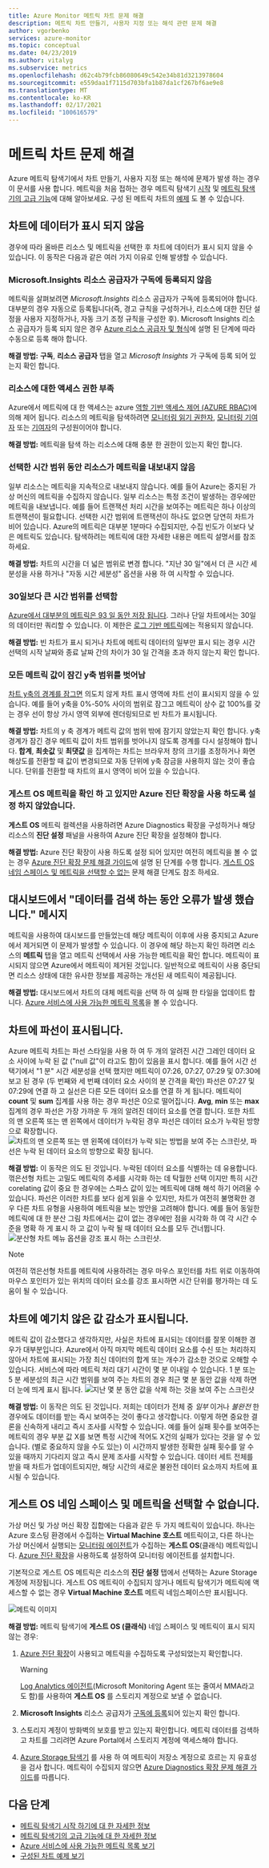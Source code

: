 ```yaml
---
title: Azure Monitor 메트릭 차트 문제 해결
description: 메트릭 차트 만들기, 사용자 지정 또는 해석 관련 문제 해결
author: vgorbenko
services: azure-monitor
ms.topic: conceptual
ms.date: 04/23/2019
ms.author: vitalyg
ms.subservice: metrics
ms.openlocfilehash: d62c4b79fcb86080649c542e34b81d3213978604
ms.sourcegitcommit: e559daa1f7115d703bfa1b87da1cf267bf6ae9e8
ms.translationtype: MT
ms.contentlocale: ko-KR
ms.lasthandoff: 02/17/2021
ms.locfileid: "100616579"
---
```

# <a name="troubleshooting-metrics-charts"></a>메트릭 차트 문제 해결

Azure 메트릭 탐색기에서 차트 만들기, 사용자 지정 또는 해석에 문제가 발생 하는 경우이 문서를 사용 합니다. 메트릭을 처음 접하는 경우 메트릭 탐색기 [시작](metrics-getting-started.md) 및 [메트릭 탐색기의 고급 기능](../essentials/metrics-charts.md)에 대해 알아보세요. 구성 된 메트릭 차트의 [예제](../essentials/metric-chart-samples.md) 도 볼 수 있습니다.

## <a name="chart-shows-no-data"></a>차트에 데이터가 표시 되지 않음

경우에 따라 올바른 리소스 및 메트릭을 선택한 후 차트에 데이터가 표시 되지 않을 수 있습니다. 이 동작은 다음과 같은 여러 가지 이유로 인해 발생할 수 있습니다.

### <a name="microsoftinsights-resource-provider-isnt-registered-for-your-subscription"></a>Microsoft.Insights 리소스 공급자가 구독에 등록되지 않음

메트릭을 살펴보려면 *Microsoft.Insights* 리소스 공급자가 구독에 등록되어야 합니다. 대부분의 경우 자동으로 등록됩니다(즉, 경고 규칙을 구성하거나, 리소스에 대한 진단 설정을 사용자 지정하거나, 자동 크기 조정 규칙을 구성한 후). Microsoft Insights 리소스 공급자가 등록 되지 않은 경우 [Azure 리소스 공급자 및 형식](../../azure-resource-manager/management/resource-providers-and-types.md)에 설명 된 단계에 따라 수동으로 등록 해야 합니다.

**해결 방법:** **구독**, **리소스 공급자** 탭을 열고 *Microsoft Insights* 가 구독에 등록 되어 있는지 확인 합니다.

### <a name="you-dont-have-sufficient-access-rights-to-your-resource"></a>리소스에 대한 액세스 권한 부족

Azure에서 메트릭에 대 한 액세스는 azure [역할 기반 액세스 제어 (AZURE RBAC)](../../role-based-access-control/overview.md)에 의해 제어 됩니다. 리소스의 메트릭을 탐색하려면 [모니터링 읽기 권한자](../../role-based-access-control/built-in-roles.md#monitoring-reader), [모니터링 기여자](../../role-based-access-control/built-in-roles.md#monitoring-contributor) 또는 [기여자](../../role-based-access-control/built-in-roles.md#contributor)의 구성원이어야 합니다.

**해결 방법:** 메트릭을 탐색 하는 리소스에 대해 충분 한 권한이 있는지 확인 합니다.

### <a name="your-resource-didnt-emit-metrics-during-the-selected-time-range"></a>선택한 시간 범위 동안 리소스가 메트릭을 내보내지 않음

일부 리소스는 메트릭을 지속적으로 내보내지 않습니다. 예를 들어 Azure는 중지된 가상 머신의 메트릭을 수집하지 않습니다. 일부 리소스는 특정 조건이 발생하는 경우에만 메트릭을 내보냅니다. 예를 들어 트랜잭션 처리 시간을 보여주는 메트릭은 하나 이상의 트랜잭션이 필요합니다. 선택한 시간 범위에 트랜잭션이 하나도 없으면 당연히 차트가 비어 있습니다. Azure의 메트릭은 대부분 1분마다 수집되지만, 수집 빈도가 이보다 낮은 메트릭도 있습니다. 탐색하려는 메트릭에 대한 자세한 내용은 메트릭 설명서를 참조하세요.

**해결 방법:** 차트의 시간을 더 넓은 범위로 변경 합니다. "지난 30 일"에서 더 큰 시간 세분성을 사용 하거나 "자동 시간 세분성" 옵션을 사용 하 여 시작할 수 있습니다.

### <a name="you-picked-a-time-range-greater-than-30-days"></a>30일보다 큰 시간 범위를 선택함

[Azure에서 대부분의 메트릭은 93 일 동안 저장 됩니다](../essentials/data-platform-metrics.md#retention-of-metrics). 그러나 단일 차트에서는 30일의 데이터만 쿼리할 수 있습니다. 이 제한은 [로그 기반 메트릭](../app/pre-aggregated-metrics-log-metrics.md#log-based-metrics)에는 적용되지 않습니다.

**해결 방법:** 빈 차트가 표시 되거나 차트에 메트릭 데이터의 일부만 표시 되는 경우 시간 선택의 시작 날짜와 종료 날짜 간의 차이가 30 일 간격을 초과 하지 않는지 확인 합니다.

### <a name="all-metric-values-were-outside-of-the-locked-y-axis-range"></a>모든 메트릭 값이 잠긴 y축 범위를 벗어남

[차트 y축의 경계를 잠그면](../essentials/metrics-charts.md#locking-the-range-of-the-y-axis) 의도치 않게 차트 표시 영역에 차트 선이 표시되지 않을 수 있습니다. 예를 들어 y축을 0%-50% 사이의 범위로 잠그고 메트릭이 상수 값 100%를 갖는 경우 선이 항상 가시 영역 외부에 렌더링되므로 빈 차트가 표시됩니다.

**해결 방법:** 차트의 y 축 경계가 메트릭 값의 범위 밖에 잠기지 않았는지 확인 합니다. y축 경계가 잠긴 경우 메트릭 값이 차트 범위를 벗어나지 않도록 경계를 다시 설정해야 합니다. **합계**, **최솟값** 및 **최댓값** 을 집계하는 차트는 브라우저 창의 크기를 조정하거나 화면 해상도를 전환할 때 값이 변경되므로 자동 단위에 y축 잠금을 사용하지 않는 것이 좋습니다. 단위를 전환할 때 차트의 표시 영역이 비어 있을 수 있습니다.

### <a name="you-are-looking-at-a-guest-os-metric-but-didnt-enable-azure-diagnostic-extension"></a>게스트 OS 메트릭을 확인 하 고 있지만 Azure 진단 확장을 사용 하도록 설정 하지 않았습니다.

**게스트 OS** 메트릭 컬렉션을 사용하려면 Azure Diagnostics 확장을 구성하거나 해당 리소스의 **진단 설정** 패널을 사용하여 Azure 진단 확장을 설정해야 합니다.

**해결 방법:** Azure 진단 확장이 사용 하도록 설정 되어 있지만 여전히 메트릭을 볼 수 없는 경우 [Azure 진단 확장 문제 해결 가이드](../agents/diagnostics-extension-troubleshooting.md#metric-data-doesnt-appear-in-the-azure-portal)에 설명 된 단계를 수행 합니다. [게스트 OS 네임 스페이스 및 메트릭을 선택할 수 없는](#cannot-pick-guest-os-namespace-and-metrics) 문제 해결 단계도 참조 하세요.

## <a name="error-retrieving-data-message-on-dashboard"></a>대시보드에서 "데이터를 검색 하는 동안 오류가 발생 했습니다." 메시지

메트릭을 사용하여 대시보드를 만들었는데 해당 메트릭이 이후에 사용 중지되고 Azure에서 제거되면 이 문제가 발생할 수 있습니다. 이 경우에 해당 하는지 확인 하려면 리소스의 **메트릭** 탭을 열고 메트릭 선택에서 사용 가능한 메트릭을 확인 합니다. 메트릭이 표시되지 않으면 Azure에서 메트릭이 제거된 것입니다. 일반적으로 메트릭이 사용 중단되면 리소스 상태에 대한 유사한 정보를 제공하는 개선된 새 메트릭이 제공됩니다.

**해결 방법:** 대시보드에서 차트의 대체 메트릭을 선택 하 여 실패 한 타일을 업데이트 합니다. [Azure 서비스에 사용 가능한 메트릭 목록](../platform/metrics-supported.md)을 볼 수 있습니다.

## <a name="chart-shows-dashed-line"></a>차트에 파선이 표시됩니다.

Azure 메트릭 차트는 파선 스타일을 사용 하 여 두 개의 알려진 시간 그레인 데이터 요소 사이에 누락 된 값 ("null 값"이 라고도 함)이 있음을 표시 합니다. 예를 들어 시간 선택기에서 "1 분" 시간 세분성을 선택 했지만 메트릭이 07:26, 07:27, 07:29 및 07:30에 보고 된 경우 (두 번째와 세 번째 데이터 요소 사이의 분 간격을 확인) 파선은 07:27 및 07:29에 연결 하 고 실선은 다른 모든 데이터 요소를 연결 하 게 됩니다. 메트릭이 **count** 및 **sum** 집계를 사용 하는 경우 파선은 0으로 떨어집니다. **Avg**, **min** 또는 **max** 집계의 경우 파선은 가장 가까운 두 개의 알려진 데이터 요소를 연결 합니다. 또한 차트의 맨 오른쪽 또는 맨 왼쪽에서 데이터가 누락된 경우 파선은 데이터 요소가 누락된 방향으로 확장합니다.
  ![차트의 맨 오른쪽 또는 맨 왼쪽에 데이터가 누락 되는 방법을 보여 주는 스크린샷, 파선은 누락 된 데이터 요소의 방향으로 확장 됩니다.](./media/metrics-troubleshoot/dashed-line.png)

**해결 방법:** 이 동작은 의도 된 것입니다. 누락된 데이터 요소를 식별하는 데 유용합니다. 꺾은선형 차트는 고밀도 메트릭의 추세를 시각화 하는 데 탁월한 선택 이지만 특히 시간 corelating 값이 중요 한 경우에는 스파스 값이 있는 메트릭에 대해 해석 하기 어려울 수 있습니다. 파선은 이러한 차트를 보다 쉽게 읽을 수 있지만, 차트가 여전히 불명확한 경우 다른 차트 유형을 사용하여 메트릭을 보는 방안을 고려해야 합니다. 예를 들어 동일한 메트릭에 대 한 분산 그림 차트에서는 값이 없는 경우에만 점을 시각화 하 여 각 시간 수준을 명확 하 게 표시 하 고 값이 누락 될 때 데이터 요소를 모두 건너뜁니다. ![ 분산형 차트 메뉴 옵션을 강조 표시 하는 스크린샷.](./media/metrics-troubleshoot/scatter-plot.png)

   > [!NOTE]
   > 여전히 꺾은선형 차트를 메트릭에 사용하려는 경우 마우스 포인터를 차트 위로 이동하여 마우스 포인터가 있는 위치의 데이터 요소를 강조 표시하면 시간 단위를 평가하는 데 도움이 될 수 있습니다.

## <a name="chart-shows-unexpected-drop-in-values"></a>차트에 예기치 않은 값 감소가 표시됩니다.

메트릭 값이 감소했다고 생각하지만, 사실은 차트에 표시되는 데이터를 잘못 이해한 경우가 대부분입니다. Azure에서 아직 마지막 메트릭 데이터 요소를 수신 또는 처리하지 않아서 차트에 표시되는 가장 최신 데이터의 합계 또는 개수가 감소한 것으로 오해할 수 있습니다. 서비스에 따라 메트릭 처리 대기 시간이 몇 분 이내일 수 있습니다. 1 분 또는 5 분 세분성의 최근 시간 범위를 보여 주는 차트의 경우 최근 몇 분 동안 값을 삭제 하면 더 눈에 띄게 표시 됩니다. ![ 지난 몇 분 동안 값을 삭제 하는 것을 보여 주는 스크린샷](./media/metrics-troubleshoot/unexpected-dip.png)

**해결 방법:** 이 동작은 의도 된 것입니다. 저희는 데이터가 전체 중 *일부* 이거나 *불완전* 한 경우에도 데이터를 받는 즉시 보여주는 것이 좋다고 생각합니다. 이렇게 하면 중요한 결론을 신속하게 내리고 즉시 조사를 시작할 수 있습니다. 예를 들어 실패 횟수를 보여주는 메트릭의 경우 부분 값 X를 보면 특정 시간에 적어도 X건의 실패가 있다는 것을 알 수 있습니다. (별로 중요하지 않을 수도 있는) 이 시간까지 발생한 정확한 실패 횟수를 알 수 있을 때까지 기다리지 않고 즉시 문제 조사를 시작할 수 있습니다. 데이터 세트 전체를 받을 때 차트가 업데이트되지만, 해당 시간의 새로운 불완전 데이터 요소까지 차트에 표시될 수 있습니다.

## <a name="cannot-pick-guest-os-namespace-and-metrics"></a>게스트 OS 네임 스페이스 및 메트릭을 선택할 수 없습니다.

가상 머신 및 가상 머신 확장 집합에는 다음과 같은 두 가지 메트릭이 있습니다. 하나는 Azure 호스팅 환경에서 수집하는 **Virtual Machine 호스트** 메트릭이고, 다른 하나는 가상 머신에서 실행되는 [모니터링 에이전트](../agents/agents-overview.md)가 수집하는 **게스트 OS**(클래식) 메트릭입니다. [Azure 진단 확장](../agents/diagnostics-extension-overview.md)을 사용하도록 설정하여 모니터링 에이전트를 설치합니다.

기본적으로 게스트 OS 메트릭은 리소스의 **진단 설정** 탭에서 선택하는 Azure Storage 계정에 저장됩니다. 게스트 OS 메트릭이 수집되지 않거나 메트릭 탐색기가 메트릭에 액세스할 수 없는 경우 **Virtual Machine 호스트** 메트릭 네임스페이스만 표시됩니다.

![메트릭 이미지](./media/metrics-troubleshoot/vm.png)

**해결 방법:** 메트릭 탐색기에 **게스트 OS (클래식)** 네임 스페이스 및 메트릭이 표시 되지 않는 경우:

1. [Azure 진단 확장](../agents/diagnostics-extension-overview.md)이 사용되고 메트릭을 수집하도록 구성되었는지 확인합니다.
    > [!WARNING]
    > [Log Analytics 에이전트](../agents/agents-overview.md#log-analytics-agent)(Microsoft Monitoring Agent 또는 줄여서 MMA라고도 함)를 사용하여 **게스트 OS** 를 스토리지 계정으로 보낼 수 없습니다.

1. **Microsoft Insights** 리소스 공급자가 [구독에 등록](#microsoftinsights-resource-provider-isnt-registered-for-your-subscription)되어 있는지 확인 합니다.

1. 스토리지 계정이 방화벽의 보호를 받고 있는지 확인합니다. 메트릭 데이터를 검색하고 차트를 그리려면 Azure Portal에서 스토리지 계정에 액세스해야 합니다.

1. [Azure Storage 탐색기](https://azure.microsoft.com/features/storage-explorer/) 를 사용 하 여 메트릭이 저장소 계정으로 흐르는 지 유효성을 검사 합니다. 메트릭이 수집되지 않으면 [Azure Diagnostics 확장 문제 해결 가이드](../agents/diagnostics-extension-troubleshooting.md#metric-data-doesnt-appear-in-the-azure-portal)를 따릅니다.

## <a name="next-steps"></a>다음 단계

* [메트릭 탐색기 시작 하기에 대 한 자세한 정보](metrics-getting-started.md)
* [메트릭 탐색기의 고급 기능에 대 한 자세한 정보](../essentials/metrics-charts.md)
* [Azure 서비스에 사용 가능한 메트릭 목록 보기](../platform/metrics-supported.md)
* [구성된 차트 예제 보기](../essentials/metric-chart-samples.md)
